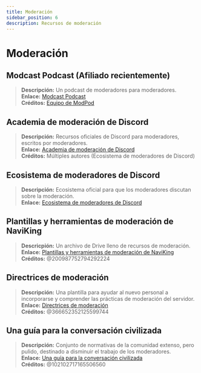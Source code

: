 ```yaml
---
title: Moderación
sidebar_position: 6
description: Recursos de moderación
---
```


# Moderación

## **Modcast Podcast** (Afiliado recientemente)

> **Descripción:** Un podcast de moderadores para moderadores.   <br/>
**Enlace:** [Modcast Podcast](https://modcast.network/)   <br/>
**Créditos:** [Equipo de ModPod](https://modcast.network/meet-the-team/)

## **Academia de moderación de Discord**

> **Descripción:** Recursos oficiales de Discord para moderadores, escritos por moderadores.   <br/>
**Enlace:** [Academia de moderación de Discord](https://dis.gd/moderation)   <br/>
**Créditos:** Múltiples autores (Ecosistema de moderadores de Discord)

## **Ecosistema de moderadores de Discord**

> **Descripción:** Ecosistema oficial para que los moderadores discutan sobre la moderación.   <br/>
**Enlace:** [Ecosistema de moderadores de Discord](https://discord.com/blog/announcing-the-discord-moderator-academy-exam)

## **Plantillas y herramientas de moderación de NaviKing**

> **Descricpión:** Un archivo de Drive lleno de recursos de moderación.   <br/>
**Enlace:** [Plantillas y herramientas de moderación de NaviKing](https://drive.google.com/drive/folders/1vqdEEBqqCftZgMTkgqK8sKzxtdMANu4U)   <br/>
**Créditos:** @200987752794292224

## **Directrices de moderación**

> **Descripción:** Una plantilla para ayudar al nuevo personal a incorporarse y comprender las prácticas de moderación del servidor.   <br/>
**Enlace:** [Directrices de moderación](https://staff-guidelines.super.site/)   <br/>
**Créditos:** @366652352125599744

## **Una guía para la conversación civilizada**

> **Descripción:** Conjunto de normativas de la comunidad extenso, pero pulido, destinado a disminuir el trabajo de los moderadores.   <br/>
**Enlace:** [Una guía para la conversación civilizada](https://conversation.guide/)   <br/>
**Créditos:** @102102717165506560
